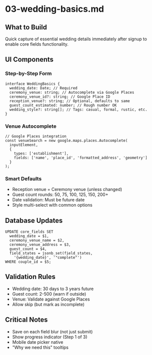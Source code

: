 # 03-wedding-basics.md

## What to Build

Quick capture of essential wedding details immediately after signup to enable core fields functionality.

## UI Components

### Step-by-Step Form

```
interface WeddingBasics {
  wedding_date: Date; // Required
  ceremony_venue: string; // Autocomplete via Google Places
  ceremony_venue_id?: string; // Google Place ID
  reception_venue?: string; // Optional, defaults to same
  guest_count_estimated: number; // Rough number OK
  wedding_style?: string[]; // Tags: casual, formal, rustic, etc.
}
```

### Venue Autocomplete

```
// Google Places integration
const venueSearch = new google.maps.places.Autocomplete(
  inputElement,
  {
    types: ['establishment'],
    fields: ['name', 'place_id', 'formatted_address', 'geometry']
  }
);
```

### Smart Defaults

- Reception venue = Ceremony venue (unless changed)
- Guest count rounds: 50, 75, 100, 125, 150, 200+
- Date validation: Must be future date
- Style multi-select with common options

## Database Updates

```
UPDATE core_fields SET
  wedding_date = $1,
  ceremony_venue_name = $2,
  ceremony_venue_address = $3,
  guest_count = $4,
  field_states = jsonb_set(field_states, 
    '{wedding_date}', '"complete"')
WHERE couple_id = $5;
```

## Validation Rules

- Wedding date: 30 days to 3 years future
- Guest count: 2-500 (warn if outside)
- Venue: Validate against Google Places
- Allow skip (but mark as incomplete)

## Critical Notes

- Save on each field blur (not just submit)
- Show progress indicator (Step 1 of 3)
- Mobile date picker native
- "Why we need this" tooltips